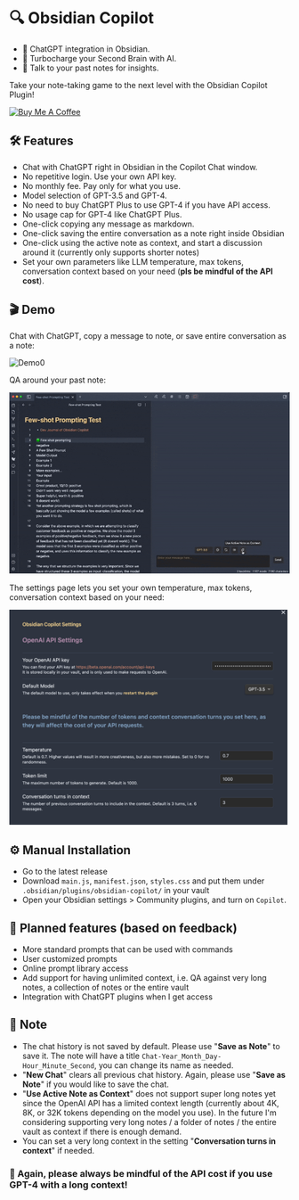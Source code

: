 # 🔍 Obsidian Copilot
- 💬 ChatGPT integration in Obsidian.
- 🚀 Turbocharge your Second Brain with AI.
- 🧠 Talk to your past notes for insights.

Take your note-taking game to the next level with the Obsidian Copilot Plugin!

<a href="https://www.buymeacoffee.com/logancyang" target="_blank"><img src="https://cdn.buymeacoffee.com/buttons/v2/default-yellow.png" alt="Buy Me A Coffee" style="height: 40px !important;width: 150px !important;" ></a>

## 🛠️ Features
- Chat with ChatGPT right in Obsidian in the Copilot Chat window.
- No repetitive login. Use your own API key.
- No monthly fee. Pay only for what you use.
- Model selection of GPT-3.5 and GPT-4.
- No need to buy ChatGPT Plus to use GPT-4 if you have API access.
- No usage cap for GPT-4 like ChatGPT Plus.
- One-click copying any message as markdown.
- One-click saving the entire conversation as a note right inside Obsidian
- One-click using the active note as context, and start a discussion around it (currently only supports shorter notes)
- Set your own parameters like LLM temperature, max tokens, conversation context based on your need (**pls be mindful of the API cost**).

## 🎬 Demo
Chat with ChatGPT, copy a message to note, or save entire conversation as a note:

![Demo0](./images/demo0.gif)

QA around your past note:

![Demo1](./images/demo1.gif)

The settings page lets you set your own temperature, max tokens, conversation context based on your need:

<img src="./images/settings-page.png" alt="Settings" width="500">

## ⚙️ Manual Installation
- Go to the latest release
- Download `main.js`, `manifest.json`, `styles.css` and put them under `.obsidian/plugins/obsidian-copilot/` in your vault
- Open your Obsidian settings > Community plugins, and turn on `Copilot`.

## 📝 Planned features (based on feedback)
- More standard prompts that can be used with commands
- User customized prompts
- Online prompt library access
- Add support for having unlimited context, i.e. QA against very long notes, a collection of notes or the entire vault
- Integration with ChatGPT plugins when I get access

## 🔔 Note
- The chat history is not saved by default. Please use "**Save as Note**" to save it. The note will have a title `Chat-Year_Month_Day-Hour_Minute_Second`, you can change its name as needed.
- "**New Chat**" clears all previous chat history. Again, please use "**Save as Note**" if you would like to save the chat.
- "**Use Active Note as Context**" does not support super long notes yet since the OpenAI API has a limited context length (currently about 4K, 8K, or 32K tokens depending on the model you use). In the future I'm considering supporting very long notes / a folder of notes / the entire vault as context if there is enough demand.
- You can set a very long context in the setting "**Conversation turns in context**" if needed.

### 📣 Again, please always be mindful of the API cost if you use GPT-4 with a long context!
